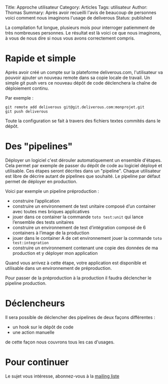 Title: Approche utilisateur
Category: Articles
Tags: utilisateur
Author: Thomas
Summary: Après avoir recueilli l'avis de beaucoup de personnes voici comment nous imaginons l'usage de deliverous
Status: published

La compilation fut longue, plusieurs mois pour interroger patiemment de très nombreuses personnes. Le résultat est là voici ce que nous imaginons, à vous de nous dire si nous vous avons correctement compris.


# Rapide et simple

Après avoir créé un compte sur la plateforme deliverous.com, l'utilisateur va pouvoir ajouter un nouveau remote dans sa copie locale de travail. Un simple git push vers ce nouveau dépôt de code déclenchera la chaîne de déploiement continu.

Par exemple : 

    git remote add deliverous git@git.deliverous.com:monprojet.git
    git push deliverous

Toute la configuration se fait à travers des fichiers textes commités dans le dépôt.

# Des "pipelines"

Déployer un logiciel c'est dérouler automatiquement un ensemble d'étapes. Cela
permet par exemple de passer du dépôt de code au logiciel déployé et
utilisable. Ces étapes seront décrites dans un "pipeline". Chaque utilisateur
est libre de décrire autant de pipelines que souhaité. Le pipeline par défaut
permet de déployer en production. 

Voici par exemple un pipeline préproduction :

- construire l’application
- construire un environnement de test unitaire composé d’un container avec toutes mes briques applicatives
- jouer dans ce container la commande `toto test:unit` qui lance l’ensemble des tests unitaires
- construire un environnement de test d’intégration composé de 6 containers à l’image de la production
- jouer dans le container A de cet environnement jouer la commande `toto test:integration`
- construire un environnement contenant une copie des données de ma production et y déployer mon application

Quand vous arrivez à cette étape, votre application est disponible et utilisable dans un environnement de préproduction.

Pour passer de la préproduction à la production il faudra déclencher le pipeline production. 

# Déclencheurs

Il sera possible de déclencher des pipelines de deux façons différentes : 

- un hook sur le dépôt de code
- une action manuelle

de cette façon nous couvrons tous les cas d'usages.

# Pour continuer

Le sujet vous intéresse, abonnez-vous à la [mailing liste](http://ml.deliverous.com/mailman/listinfo/deliverous)

